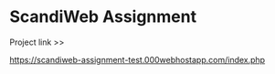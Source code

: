 # ScandiWeb Assignment
Project link >>

https://scandiweb-assignment-test.000webhostapp.com/index.php

